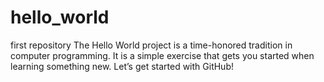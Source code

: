 # hello_world
first repository
The Hello World project is a time-honored tradition in computer programming. 
It is a simple exercise that gets you started when learning something new. 
Let’s get started with GitHub!

